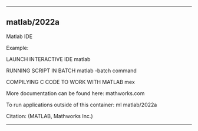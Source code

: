 
----------------------------------
## matlab/2022a ##
Matlab IDE

Example:

LAUNCH INTERACTIVE IDE
matlab

RUNNING SCRIPT IN BATCH
matlab -batch command

COMPILYING C CODE TO WORK WITH MATLAB
mex

More documentation can be found here: 
mathworks.com

To run applications outside of this container: ml matlab/2022a

Citation:
(MATLAB, Mathworks Inc.)

----------------------------------
